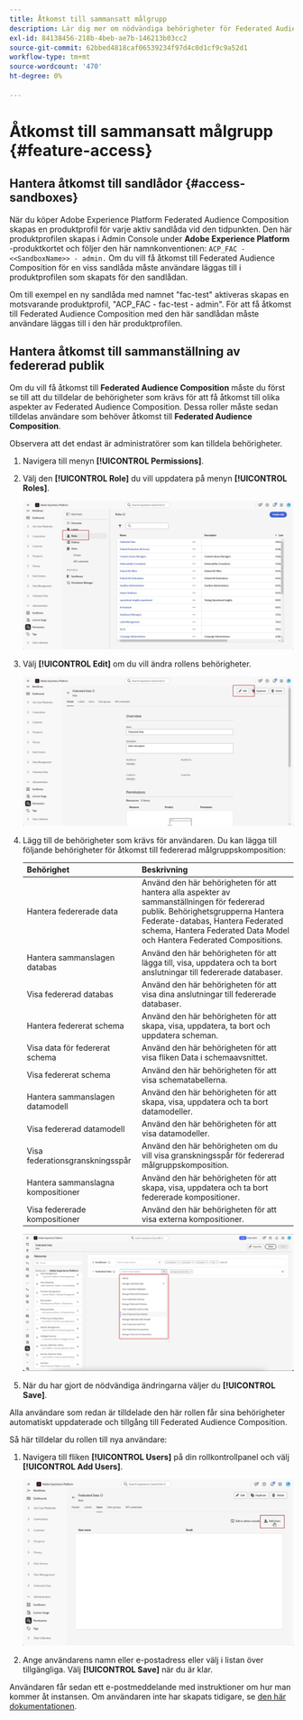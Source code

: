 ```yaml
---
title: Åtkomst till sammansatt målgrupp
description: Lär dig mer om nödvändiga behörigheter för Federated Audience Composition
exl-id: 84138456-218b-4beb-ae7b-146213b03cc2
source-git-commit: 62bbed4818caf06539234f97d4c0d1cf9c9a52d1
workflow-type: tm+mt
source-wordcount: '470'
ht-degree: 0%

---
```


# Åtkomst till sammansatt målgrupp {#feature-access}

## Hantera åtkomst till sandlådor {#access-sandboxes}

När du köper Adobe Experience Platform Federated Audience Composition skapas en produktprofil för varje aktiv sandlåda vid den tidpunkten. Den här produktprofilen skapas i Admin Console under **Adobe Experience Platform** -produktkortet och följer den här namnkonventionen: `ACP_FAC - <<SandboxName>> - admin.` Om du vill få åtkomst till Federated Audience Composition för en viss sandlåda måste användare läggas till i produktprofilen som skapats för den sandlådan.

Om till exempel en ny sandlåda med namnet &quot;fac-test&quot; aktiveras skapas en motsvarande produktprofil, &quot;ACP_FAC - fac-test - admin&quot;. För att få åtkomst till Federated Audience Composition med den här sandlådan måste användare läggas till i den här produktprofilen.

## Hantera åtkomst till sammanställning av federerad publik

Om du vill få åtkomst till **Federated Audience Composition** måste du först se till att du tilldelar de behörigheter som krävs för att få åtkomst till olika aspekter av Federated Audience Composition. Dessa roller måste sedan tilldelas användare som behöver åtkomst till **Federated Audience Composition**.

Observera att det endast är administratörer som kan tilldela behörigheter.

1. Navigera till menyn **[!UICONTROL Permissions]**.

1. Välj den **[!UICONTROL Role]** du vill uppdatera på menyn **[!UICONTROL Roles]**.

   ![](assets/access_fda_1.png)

1. Välj **[!UICONTROL Edit]** om du vill ändra rollens behörigheter.

   ![](assets/access_fda_2.png)

1. Lägg till de behörigheter som krävs för användaren. Du kan lägga till följande behörigheter för åtkomst till federerad målgruppskomposition:

   | Behörighet | Beskrivning |
   | ---------- | ----------- |
   | Hantera federerade data | Använd den här behörigheten för att hantera alla aspekter av sammanställningen för federerad publik. Behörighetsgrupperna Hantera Federate-databas, Hantera Federated schema, Hantera Federated Data Model och Hantera Federated Compositions. |
   | Hantera sammanslagen databas | Använd den här behörigheten för att lägga till, visa, uppdatera och ta bort anslutningar till federerade databaser. |
   | Visa federerad databas | Använd den här behörigheten för att visa dina anslutningar till federerade databaser. |
   | Hantera federerat schema | Använd den här behörigheten för att skapa, visa, uppdatera, ta bort och uppdatera scheman. |
   | Visa data för federerat schema | Använd den här behörigheten för att visa fliken Data i schemaavsnittet. |
   | Visa federerat schema | Använd den här behörigheten för att visa schematabellerna. |
   | Hantera sammanslagen datamodell | Använd den här behörigheten för att skapa, visa, uppdatera och ta bort datamodeller. |
   | Visa federerad datamodell | Använd den här behörigheten för att visa datamodeller. |
   | Visa federationsgranskningsspår | Använd den här behörigheten om du vill visa granskningsspår för federerad målgruppskomposition. |
   | Hantera sammanslagna kompositioner | Använd den här behörigheten för att skapa, visa, uppdatera och ta bort federerade kompositioner. |
   | Visa federerade kompositioner | Använd den här behörigheten för att visa externa kompositioner. |

   ![](assets/permissions.png)

1. När du har gjort de nödvändiga ändringarna väljer du **[!UICONTROL Save]**.

Alla användare som redan är tilldelade den här rollen får sina behörigheter automatiskt uppdaterade och tillgång till Federated Audience Composition.

Så här tilldelar du rollen till nya användare:

1. Navigera till fliken **[!UICONTROL Users]** på din rollkontrollpanel och välj **[!UICONTROL Add Users]**.

   ![](assets/access_fda_4.png)

1. Ange användarens namn eller e-postadress eller välj i listan över tillgängliga. Välj **[!UICONTROL Save]** när du är klar.

<!-- Alternatively, you can assign one of the pre-existing roles to the users, depending on what permissions they need. For more information on assigning pre-existing roles to a user, please read the [guide on managing users for a product profile](https://experienceleague.adobe.com/sv/docs/experience-platform/access-control/ui/users).

| Role name | Permissions |
| --------- | ----------- |
| FAC Data Managers | <ul><li>Manage Federated Compositions</li><li>View Federated Databases</li><li>View Federated Schemas</li><li>View Federated Schema Data</li><li>View Federated Data Models</li></ul> |
| FAC Composition Managers | <ul><li>Manage Federated Compositions</li></ul> |
| FAC Administrators | <ul><li>Manage Federated Data</li></ul> | -->

Användaren får sedan ett e-postmeddelande med instruktioner om hur man kommer åt instansen. Om användaren inte har skapats tidigare, se [den här dokumentationen](https://experienceleague.adobe.com/sv/docs/experience-platform/access-control/abac/permissions-ui/users).
